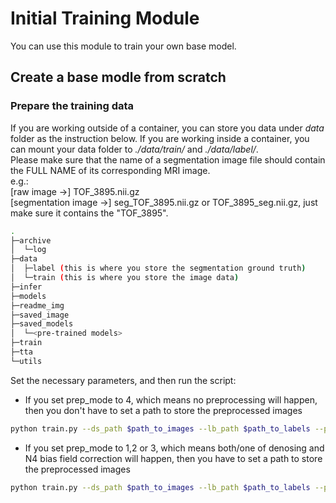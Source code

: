 # **Initial Training Module**
You can use this module to train your own base model.
## **Create a base modle from scratch**
### Prepare the training data
If you are working outside of a container, you can store you data under *data* folder as the instruction below. If you are working inside a container, you can mount your data folder to *./data/train/* and  *./data/label/*.\
Please make sure that the name of a segmentation image file should contain the FULL NAME of its corresponding MRI image. \
e.g.:\
[raw image ->] TOF_3895.nii.gz\
[segmentation image ->] seg_TOF_3895.nii.gz or TOF_3895_seg.nii.gz, just make sure it contains the "TOF_3895".


```bash
.
├─archive
│  └─log
├─data
│  ├─label (this is where you store the segmentation ground truth)
│  └─train (this is where you store the image data)
├─infer
├─models
├─readme_img
├─saved_image
├─saved_models
│  └─<pre-trained models>
├─train
├─tta
└─utils
```

Set the necessary parameters, and then run the script:
- If you set prep_mode to 4, which means no preprocessing will happen, then you don't have to set a path to store the preprocessed images
```bash
python train.py --ds_path $path_to_images --lb_path $path_to_labels --prep_mode 4 --ep $n_epochs --lr 1e-3 --outmo $path_to_model
```

- If you set prep_mode to 1,2 or 3, which means both/one of denosing and N4 bias field correction will happen, then you have to set a path to store the preprocessed images
```bash
python train.py --ds_path $path_to_images --lb_path $path_to_labels --prep_mode 1 --ps_path $path_to_preprocessed --ep $n_epochs --lr 1e-3 --outmo $path_to_model
```
